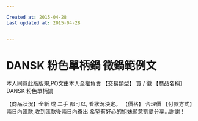 ```yaml
---

Created at: 2015-04-28
Last updated at: 2015-04-28


---
```


# DANSK 粉色單柄鍋 徵鍋範例文


本人同意此版版規,PO文由本人全權負責
【交易類型】 買 / 徵
【商品名稱】 DANSK 粉色單柄鍋

【商品狀況】全新 或 二手 都可以, 看狀況決定。
【價格】 合理價
【付款方式】兩日內匯款,收到匯款後兩日內寄出
希望有好心的姐妹願意割愛分享…謝謝！

